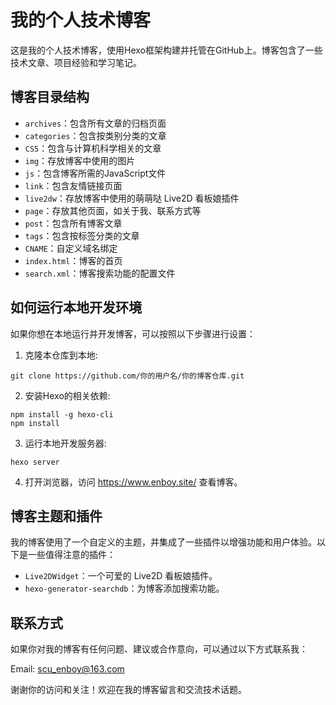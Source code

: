 # 我的个人技术博客

这是我的个人技术博客，使用Hexo框架构建并托管在GitHub上。博客包含了一些技术文章、项目经验和学习笔记。

## 博客目录结构

- `archives`：包含所有文章的归档页面
- `categories`：包含按类别分类的文章
- `CS5`：包含与计算机科学相关的文章
- `img`：存放博客中使用的图片
- `js`：包含博客所需的JavaScript文件
- `link`：包含友情链接页面
- `live2dw`：存放博客中使用的萌萌哒 Live2D 看板娘插件
- `page`：存放其他页面，如关于我、联系方式等
- `post`：包含所有博客文章
- `tags`：包含按标签分类的文章
- `CNAME`：自定义域名绑定
- `index.html`：博客的首页
- `search.xml`：博客搜索功能的配置文件

## 如何运行本地开发环境

如果你想在本地运行并开发博客，可以按照以下步骤进行设置：

1. 克隆本仓库到本地:

```shell
git clone https://github.com/你的用户名/你的博客仓库.git
```
2. 安装Hexo的相关依赖:
```shell
npm install -g hexo-cli
npm install
```
3. 运行本地开发服务器:
```shell
hexo server
```
4. 打开浏览器，访问 https://www.enboy.site/ 查看博客。

## 博客主题和插件
我的博客使用了一个自定义的主题，并集成了一些插件以增强功能和用户体验。以下是一些值得注意的插件：

- `Live2DWidget`：一个可爱的 Live2D 看板娘插件。
- `hexo-generator-searchdb`：为博客添加搜索功能。

## 联系方式
如果你对我的博客有任何问题、建议或合作意向，可以通过以下方式联系我：

Email: scu_enboy@163.com

谢谢你的访问和关注！欢迎在我的博客留言和交流技术话题。
